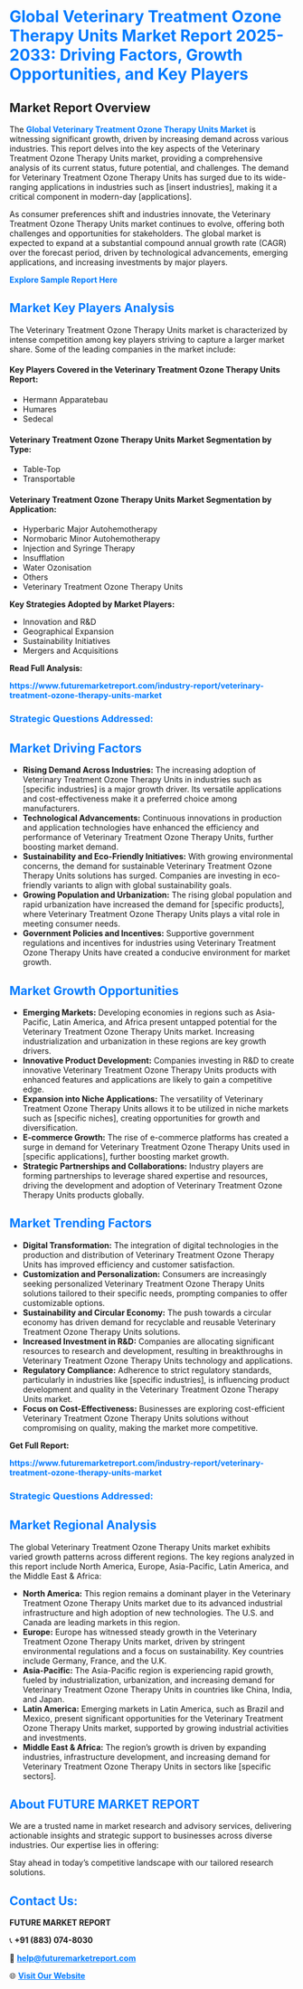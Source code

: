 <h1 style="color: #007BFF;">Global Veterinary Treatment Ozone Therapy Units Market Report 2025-2033: Driving Factors, Growth Opportunities, and Key Players</h1>

<section id="overview">
<h2>Market Report Overview</h2>
<p>The <a href="https://www.futuremarketreport.com/industry-report/veterinary-treatment-ozone-therapy-units-market" style="color: #007BFF; text-decoration: none;"><strong>Global Veterinary Treatment Ozone Therapy Units Market</strong></a> is witnessing significant growth, driven by increasing demand across various industries. This report delves into the key aspects of the Veterinary Treatment Ozone Therapy Units market, providing a comprehensive analysis of its current status, future potential, and challenges. The demand for Veterinary Treatment Ozone Therapy Units has surged due to its wide-ranging applications in industries such as [insert industries], making it a critical component in modern-day [applications].</p>
<p>As consumer preferences shift and industries innovate, the Veterinary Treatment Ozone Therapy Units market continues to evolve, offering both challenges and opportunities for stakeholders. The global market is expected to expand at a substantial compound annual growth rate (CAGR) over the forecast period, driven by technological advancements, emerging applications, and increasing investments by major players.</p>
</section>

<section id="overview">
<p><a href="https://www.futuremarketreport.com/request-sample/reportId=123386" style="color: #007BFF; text-decoration: none;"><strong>Explore Sample Report Here</strong></a></p>
</section>

<section id="key-players">
<h2 style="color: #007BFF;">Market Key Players Analysis</h2>
<p>The Veterinary Treatment Ozone Therapy Units market is characterized by intense competition among key players striving to capture a larger market share. Some of the leading companies in the market include:</p>
<h4>Key Players Covered in the Veterinary Treatment Ozone Therapy Units Report:</h4>
<ul><li>Hermann Apparatebau</li><li>Humares</li><li>Sedecal</li></ul>
<h4>Veterinary Treatment Ozone Therapy Units Market Segmentation by Type:</h4>
<ul><li>Table-Top</li><li>Transportable</li></ul>

<h4>Veterinary Treatment Ozone Therapy Units Market Segmentation by Application:</h4>
<ul><li>Hyperbaric Major Autohemotherapy</li><li>Normobaric Minor Autohemotherapy</li><li>Injection and Syringe Therapy</li><li>Insufflation</li><li>Water Ozonisation</li><li>Others</li><li>Veterinary Treatment Ozone Therapy Units</li></ul>
<p><strong>Key Strategies Adopted by Market Players:</strong></p>
<ul>
<li>Innovation and R&D</li>
<li>Geographical Expansion</li>
<li>Sustainability Initiatives</li>
<li>Mergers and Acquisitions</li>
</ul>
</section>

<section>
<p><strong>Read Full Analysis: </strong></p><a href="https://www.futuremarketreport.com/industry-report/veterinary-treatment-ozone-therapy-units-market" style="color: #007BFF; text-decoration: none;"><strong>https://www.futuremarketreport.com/industry-report/veterinary-treatment-ozone-therapy-units-market</strong></a>
<h3 style="color: #007BFF;">Strategic Questions Addressed:</h3>
</section>

<section id="driving-factors">
<h2 style="color: #007BFF;">Market Driving Factors</h2>
<ul>
<li><strong>Rising Demand Across Industries:</strong> The increasing adoption of Veterinary Treatment Ozone Therapy Units in industries such as [specific industries] is a major growth driver. Its versatile applications and cost-effectiveness make it a preferred choice among manufacturers.</li>
<li><strong>Technological Advancements:</strong> Continuous innovations in production and application technologies have enhanced the efficiency and performance of Veterinary Treatment Ozone Therapy Units, further boosting market demand.</li>
<li><strong>Sustainability and Eco-Friendly Initiatives:</strong> With growing environmental concerns, the demand for sustainable Veterinary Treatment Ozone Therapy Units solutions has surged. Companies are investing in eco-friendly variants to align with global sustainability goals.</li>
<li><strong>Growing Population and Urbanization:</strong> The rising global population and rapid urbanization have increased the demand for [specific products], where Veterinary Treatment Ozone Therapy Units plays a vital role in meeting consumer needs.</li>
<li><strong>Government Policies and Incentives:</strong> Supportive government regulations and incentives for industries using Veterinary Treatment Ozone Therapy Units have created a conducive environment for market growth.</li>
</ul>
</section>

<section id="growth-opportunities">
<h2 style="color: #007BFF;">Market Growth Opportunities</h2>
<ul>
<li><strong>Emerging Markets:</strong> Developing economies in regions such as Asia-Pacific, Latin America, and Africa present untapped potential for the Veterinary Treatment Ozone Therapy Units market. Increasing industrialization and urbanization in these regions are key growth drivers.</li>
<li><strong>Innovative Product Development:</strong> Companies investing in R&D to create innovative Veterinary Treatment Ozone Therapy Units products with enhanced features and applications are likely to gain a competitive edge.</li>
<li><strong>Expansion into Niche Applications:</strong> The versatility of Veterinary Treatment Ozone Therapy Units allows it to be utilized in niche markets such as [specific niches], creating opportunities for growth and diversification.</li>
<li><strong>E-commerce Growth:</strong> The rise of e-commerce platforms has created a surge in demand for Veterinary Treatment Ozone Therapy Units used in [specific applications], further boosting market growth.</li>
<li><strong>Strategic Partnerships and Collaborations:</strong> Industry players are forming partnerships to leverage shared expertise and resources, driving the development and adoption of Veterinary Treatment Ozone Therapy Units products globally.</li>
</ul>
</section>

<section id="trending-factors">
<h2 style="color: #007BFF;">Market Trending Factors</h2>
<ul>
<li><strong>Digital Transformation:</strong> The integration of digital technologies in the production and distribution of Veterinary Treatment Ozone Therapy Units has improved efficiency and customer satisfaction.</li>
<li><strong>Customization and Personalization:</strong> Consumers are increasingly seeking personalized Veterinary Treatment Ozone Therapy Units solutions tailored to their specific needs, prompting companies to offer customizable options.</li>
<li><strong>Sustainability and Circular Economy:</strong> The push towards a circular economy has driven demand for recyclable and reusable Veterinary Treatment Ozone Therapy Units solutions.</li>
<li><strong>Increased Investment in R&D:</strong> Companies are allocating significant resources to research and development, resulting in breakthroughs in Veterinary Treatment Ozone Therapy Units technology and applications.</li>
<li><strong>Regulatory Compliance:</strong> Adherence to strict regulatory standards, particularly in industries like [specific industries], is influencing product development and quality in the Veterinary Treatment Ozone Therapy Units market.</li>
<li><strong>Focus on Cost-Effectiveness:</strong> Businesses are exploring cost-efficient Veterinary Treatment Ozone Therapy Units solutions without compromising on quality, making the market more competitive.</li>
</ul>
</section>

<section>
<p><strong>Get Full Report: </strong></p><a href="https://www.futuremarketreport.com/industry-report/veterinary-treatment-ozone-therapy-units-market" style="color: #007BFF; text-decoration: none;"><strong>https://www.futuremarketreport.com/industry-report/veterinary-treatment-ozone-therapy-units-market</strong></a>
<h3 style="color: #007BFF;">Strategic Questions Addressed:</h3>
</section>


<section id="regional-analysis">
<h2 style="color: #007BFF;">Market Regional Analysis</h2>
<p>The global Veterinary Treatment Ozone Therapy Units market exhibits varied growth patterns across different regions. The key regions analyzed in this report include North America, Europe, Asia-Pacific, Latin America, and the Middle East & Africa:</p>
<ul>
<li><strong>North America:</strong> This region remains a dominant player in the Veterinary Treatment Ozone Therapy Units market due to its advanced industrial infrastructure and high adoption of new technologies. The U.S. and Canada are leading markets in this region.</li>
<li><strong>Europe:</strong> Europe has witnessed steady growth in the Veterinary Treatment Ozone Therapy Units market, driven by stringent environmental regulations and a focus on sustainability. Key countries include Germany, France, and the U.K.</li>
<li><strong>Asia-Pacific:</strong> The Asia-Pacific region is experiencing rapid growth, fueled by industrialization, urbanization, and increasing demand for Veterinary Treatment Ozone Therapy Units in countries like China, India, and Japan.</li>
<li><strong>Latin America:</strong> Emerging markets in Latin America, such as Brazil and Mexico, present significant opportunities for the Veterinary Treatment Ozone Therapy Units market, supported by growing industrial activities and investments.</li>
<li><strong>Middle East & Africa:</strong> The region’s growth is driven by expanding industries, infrastructure development, and increasing demand for Veterinary Treatment Ozone Therapy Units in sectors like [specific sectors].</li>
</ul>
</section>

<footer>
<h2 style="color: #007BFF;">About FUTURE MARKET REPORT</h2>
<p>We are a trusted name in market research and advisory services, delivering actionable insights and strategic support to businesses across diverse industries. Our expertise lies in offering:</p>

<p>Stay ahead in today’s competitive landscape with our tailored research solutions.</p>

<h2 style="color: #007BFF;">Contact Us:</h2>
<p><strong>FUTURE MARKET REPORT</strong></p>
<p>📞 <strong>+91 (883) 074-8030</strong></p>
<p>📧 <strong><a href="mailto:help@futuremarketreport.com" style="color: #007BFF;">help@futuremarketreport.com</a></strong></p>
<p>🌐 <strong><a href="https://www.futuremarketreport.com/" style="color: #007BFF;">Visit Our Website</a></strong></p>
</footer>